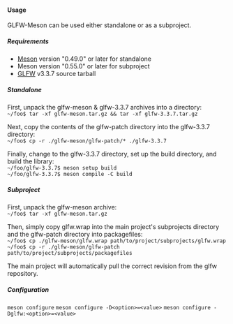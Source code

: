 
#### Usage
GLFW-Meson can be used either standalone or as a subproject.

##### Requirements
- [Meson](https://mesonbuild.com/) version "0.49.0" or later for standalone
- Meson version "0.55.0" or later for subproject
- [GLFW](https://www.glfw.org/) v3.3.7 source tarball

##### Standalone
First, unpack the glfw-meson & glfw-3.3.7 archives into a directory:<br>
`~/foo$ tar -xf glfw-meson.tar.gz && tar -xf glfw-3.3.7.tar.gz`

Next, copy the contents of the glfw-patch directory into the glfw-3.3.7 directory:<br>
`~/foo$ cp -r ./glfw-meson/glfw-patch/* ./glfw-3.3.7`

Finally, change to the glfw-3.3.7 directory, set up the build directory, and build the library:<br>
`~/foo/glfw-3.3.7$ meson setup build`<br>
`~/foo/glfw-3.3.7$ meson compile -C build`<br>

##### Subproject
First, unpack the glfw-meson archive:<br>
`~/foo$ tar -xf glfw-meson.tar.gz`

Then, simply copy glfw.wrap into the main project's subprojects directory and the glfw-patch directory into packagefiles:<br>
`~/foo$ cp ./glfw-meson/glfw.wrap path/to/project/subprojects/glfw.wrap`<br>
`~/foo$ cp -r ./glfw-meson/glfw-patch path/to/project/subprojects/packagefiles`

The main project will automatically pull the correct revision from the glfw repository.

##### Configuration
`meson configure`
`meson configure -D<option>=<value>`
`meson configure -Dglfw:<option>=<value>`
